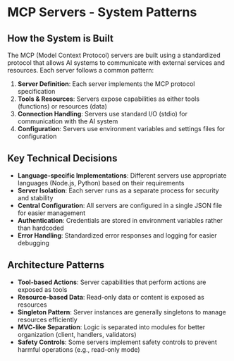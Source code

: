 # MCP Servers - System Patterns

## How the System is Built
The MCP (Model Context Protocol) servers are built using a standardized protocol that allows AI systems to communicate with external services and resources. Each server follows a common pattern:

1. **Server Definition**: Each server implements the MCP protocol specification
2. **Tools & Resources**: Servers expose capabilities as either tools (functions) or resources (data)
3. **Connection Handling**: Servers use standard I/O (stdio) for communication with the AI system
4. **Configuration**: Servers use environment variables and settings files for configuration

## Key Technical Decisions
- **Language-specific Implementations**: Different servers use appropriate languages (Node.js, Python) based on their requirements
- **Server Isolation**: Each server runs as a separate process for security and stability
- **Central Configuration**: All servers are configured in a single JSON file for easier management
- **Authentication**: Credentials are stored in environment variables rather than hardcoded
- **Error Handling**: Standardized error responses and logging for easier debugging

## Architecture Patterns
- **Tool-based Actions**: Server capabilities that perform actions are exposed as tools
- **Resource-based Data**: Read-only data or content is exposed as resources
- **Singleton Pattern**: Server instances are generally singletons to manage resources efficiently
- **MVC-like Separation**: Logic is separated into modules for better organization (client, handlers, validators)
- **Safety Controls**: Some servers implement safety controls to prevent harmful operations (e.g., read-only mode)